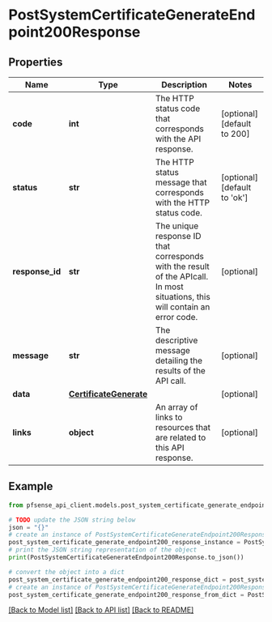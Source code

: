 # PostSystemCertificateGenerateEndpoint200Response


## Properties

Name | Type | Description | Notes
------------ | ------------- | ------------- | -------------
**code** | **int** | The HTTP status code that corresponds with the API response. | [optional] [default to 200]
**status** | **str** | The HTTP status message that corresponds with the HTTP status code. | [optional] [default to 'ok']
**response_id** | **str** | The unique response ID that corresponds with the result of the APIcall. In most situations, this will contain an error code. | [optional] 
**message** | **str** | The descriptive message detailing the results of the API call. | [optional] 
**data** | [**CertificateGenerate**](CertificateGenerate.md) |  | [optional] 
**links** | **object** | An array of links to resources that are related to this API response. | [optional] 

## Example

```python
from pfsense_api_client.models.post_system_certificate_generate_endpoint200_response import PostSystemCertificateGenerateEndpoint200Response

# TODO update the JSON string below
json = "{}"
# create an instance of PostSystemCertificateGenerateEndpoint200Response from a JSON string
post_system_certificate_generate_endpoint200_response_instance = PostSystemCertificateGenerateEndpoint200Response.from_json(json)
# print the JSON string representation of the object
print(PostSystemCertificateGenerateEndpoint200Response.to_json())

# convert the object into a dict
post_system_certificate_generate_endpoint200_response_dict = post_system_certificate_generate_endpoint200_response_instance.to_dict()
# create an instance of PostSystemCertificateGenerateEndpoint200Response from a dict
post_system_certificate_generate_endpoint200_response_from_dict = PostSystemCertificateGenerateEndpoint200Response.from_dict(post_system_certificate_generate_endpoint200_response_dict)
```
[[Back to Model list]](../README.md#documentation-for-models) [[Back to API list]](../README.md#documentation-for-api-endpoints) [[Back to README]](../README.md)


